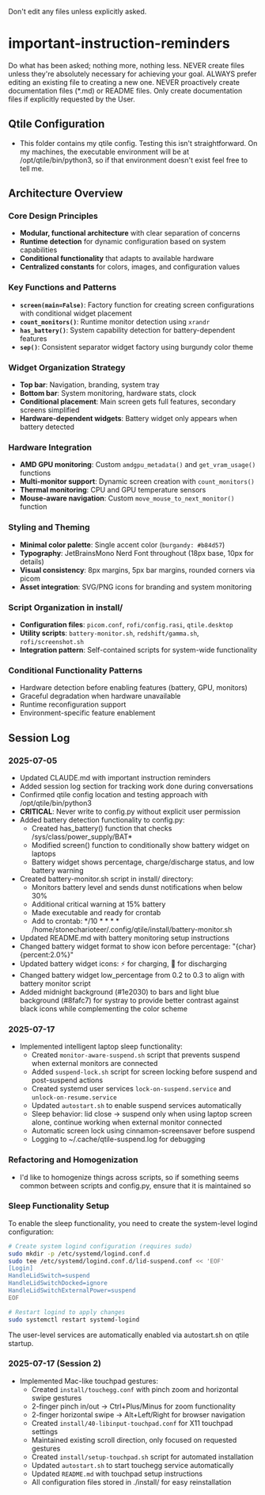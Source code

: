 Don't edit any files unless explicitly asked.

# important-instruction-reminders
Do what has been asked; nothing more, nothing less.
NEVER create files unless they're absolutely necessary for achieving your goal.
ALWAYS prefer editing an existing file to creating a new one.
NEVER proactively create documentation files (*.md) or README files. Only create documentation files if explicitly requested by the User.

## Qtile Configuration

- This folder contains my qtile config. Testing this isn't straightforward. On my machines, the executable environment will be at /opt/qtile/bin/python3, so if that environment doesn't exist feel free to tell me.

## Architecture Overview

### Core Design Principles
- **Modular, functional architecture** with clear separation of concerns
- **Runtime detection** for dynamic configuration based on system capabilities
- **Conditional functionality** that adapts to available hardware
- **Centralized constants** for colors, images, and configuration values

### Key Functions and Patterns
- **`screen(main=False)`**: Factory function for creating screen configurations with conditional widget placement
- **`count_monitors()`**: Runtime monitor detection using `xrandr`
- **`has_battery()`**: System capability detection for battery-dependent features
- **`sep()`**: Consistent separator widget factory using burgundy color theme

### Widget Organization Strategy
- **Top bar**: Navigation, branding, system tray
- **Bottom bar**: System monitoring, hardware stats, clock
- **Conditional placement**: Main screen gets full features, secondary screens simplified
- **Hardware-dependent widgets**: Battery widget only appears when battery detected

### Hardware Integration
- **AMD GPU monitoring**: Custom `amdgpu_metadata()` and `get_vram_usage()` functions
- **Multi-monitor support**: Dynamic screen creation with `count_monitors()`
- **Thermal monitoring**: CPU and GPU temperature sensors
- **Mouse-aware navigation**: Custom `move_mouse_to_next_monitor()` function

### Styling and Theming
- **Minimal color palette**: Single accent color (`burgandy: #b84d57`)
- **Typography**: JetBrainsMono Nerd Font throughout (18px base, 10px for details)
- **Visual consistency**: 8px margins, 5px bar margins, rounded corners via picom
- **Asset integration**: SVG/PNG icons for branding and system monitoring

### Script Organization in install/
- **Configuration files**: `picom.conf`, `rofi/config.rasi`, `qtile.desktop`
- **Utility scripts**: `battery-monitor.sh`, `redshift/gamma.sh`, `rofi/screenshot.sh`
- **Integration pattern**: Self-contained scripts for system-wide functionality

### Conditional Functionality Patterns
- Hardware detection before enabling features (battery, GPU, monitors)
- Graceful degradation when hardware unavailable
- Runtime reconfiguration support
- Environment-specific feature enablement

## Session Log

### 2025-07-05
- Updated CLAUDE.md with important instruction reminders
- Added session log section for tracking work done during conversations
- Confirmed qtile config location and testing approach with /opt/qtile/bin/python3
- **CRITICAL**: Never write to config.py without explicit user permission
- Added battery detection functionality to config.py:
  - Created has_battery() function that checks /sys/class/power_supply/BAT* 
  - Modified screen() function to conditionally show battery widget on laptops
  - Battery widget shows percentage, charge/discharge status, and low battery warning
- Created battery-monitor.sh script in install/ directory:
  - Monitors battery level and sends dunst notifications when below 30%
  - Additional critical warning at 15% battery
  - Made executable and ready for crontab
  - Add to crontab: */10 * * * * /home/stonecharioteer/.config/qtile/install/battery-monitor.sh
- Updated README.md with battery monitoring setup instructions
- Changed battery widget format to show icon before percentage: "{char} {percent:2.0%}"
- Updated battery widget icons: ⚡ for charging, 🔌 for discharging
- Changed battery widget low_percentage from 0.2 to 0.3 to align with battery monitor script
- Added midnight background (#1e2030) to bars and light blue background (#8fafc7) for systray to provide better contrast against black icons while complementing the color scheme

### 2025-07-17
- Implemented intelligent laptop sleep functionality:
  - Created `monitor-aware-suspend.sh` script that prevents suspend when external monitors are connected
  - Added `suspend-lock.sh` script for screen locking before suspend and post-suspend actions
  - Created systemd user services `lock-on-suspend.service` and `unlock-on-resume.service`
  - Updated `autostart.sh` to enable suspend services automatically
  - Sleep behavior: lid close → suspend only when using laptop screen alone, continue working when external monitor connected
  - Automatic screen lock using cinnamon-screensaver before suspend
  - Logging to ~/.cache/qtile-suspend.log for debugging

### Refactoring and Homogenization
- I'd like to homogenize things across scripts, so if something seems common between scripts and config.py, ensure that it is maintained so

### Sleep Functionality Setup
To enable the sleep functionality, you need to create the system-level logind configuration:

```bash
# Create system logind configuration (requires sudo)
sudo mkdir -p /etc/systemd/logind.conf.d
sudo tee /etc/systemd/logind.conf.d/lid-suspend.conf << 'EOF'
[Login]
HandleLidSwitch=suspend
HandleLidSwitchDocked=ignore
HandleLidSwitchExternalPower=suspend
EOF

# Restart logind to apply changes
sudo systemctl restart systemd-logind
```

The user-level services are automatically enabled via autostart.sh on qtile startup.

### 2025-07-17 (Session 2)
- Implemented Mac-like touchpad gestures:
  - Created `install/touchegg.conf` with pinch zoom and horizontal swipe gestures
  - 2-finger pinch in/out → Ctrl+Plus/Minus for zoom functionality
  - 2-finger horizontal swipe → Alt+Left/Right for browser navigation
  - Created `install/40-libinput-touchpad.conf` for X11 touchpad settings
  - Maintained existing scroll direction, only focused on requested gestures
  - Created `install/setup-touchpad.sh` script for automated installation
  - Updated `autostart.sh` to start touchegg service automatically
  - Updated `README.md` with touchpad setup instructions
  - All configuration files stored in ./install/ for easy reinstallation